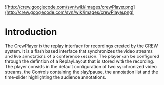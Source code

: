 ![http://crew.googlecode.com/svn/wiki/images/crewPlayer.png](http://crew.googlecode.com/svn/wiki/images/crewPlayer.png)

# Introduction #
The CrewPlayer is the replay interface for recordings created by the CREW system. It is a flash based interface that synchronizes the video streams and live annotations of a conference session. The player can be configured through the definition of a ReplayLayout that is stored with the recording. The player consists in the default configuration of two synchronized video streams, the Controls containing the play/pause, the annotation list and the time-slider highlighting the audience annotations.